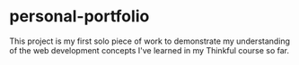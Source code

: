 # personal-portfolio
This project is my first solo piece of work to demonstrate my understanding of the web development concepts I've learned in my Thinkful course so far. 
